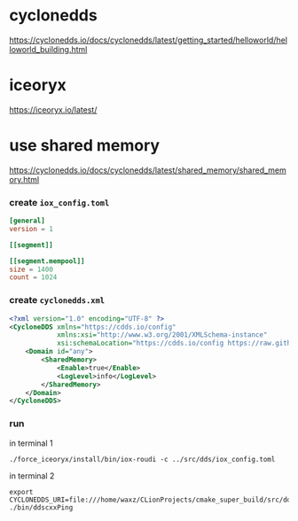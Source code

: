 # cyclonedds
https://cyclonedds.io/docs/cyclonedds/latest/getting_started/helloworld/helloworld_building.html

# iceoryx
https://iceoryx.io/latest/


# use shared memory
https://cyclonedds.io/docs/cyclonedds/latest/shared_memory/shared_memory.html

### create `iox_config.toml`
```toml
[general]
version = 1

[[segment]]

[[segment.mempool]]
size = 1400
count = 1024
```
###  create `cyclonedds.xml`
```xml
<?xml version="1.0" encoding="UTF-8" ?>
<CycloneDDS xmlns="https://cdds.io/config"
            xmlns:xsi="http://www.w3.org/2001/XMLSchema-instance"
            xsi:schemaLocation="https://cdds.io/config https://raw.githubusercontent.com/eclipse-cyclonedds/cyclonedds/iceoryx/etc/cyclonedds.xsd">
    <Domain id="any">
        <SharedMemory>
            <Enable>true</Enable>
            <LogLevel>info</LogLevel>
        </SharedMemory>
    </Domain>
</CycloneDDS>
```


### run 
in terminal 1
```shell
./force_iceoryx/install/bin/iox-roudi -c ../src/dds/iox_config.toml
```
in terminal 2
```shell
export CYCLONEDDS_URI=file:///home/waxz/CLionProjects/cmake_super_build/src/dds/cyclonedds.xml
./bin/ddscxxPing
```
